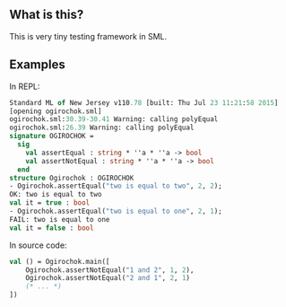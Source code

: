 ## What is this?

This is very tiny testing framework in SML.

## Examples

In REPL:

```sml
Standard ML of New Jersey v110.78 [built: Thu Jul 23 11:21:58 2015]
[opening ogirochok.sml]
ogirochok.sml:30.39-30.41 Warning: calling polyEqual
ogirochok.sml:26.39 Warning: calling polyEqual
signature OGIROCHOK =
  sig
    val assertEqual : string * ''a * ''a -> bool
    val assertNotEqual : string * ''a * ''a -> bool
  end
structure Ogirochok : OGIROCHOK
- Ogirochok.assertEqual("two is equal to two", 2, 2);
OK: two is equal to two
val it = true : bool
- Ogirochok.assertEqual("two is equal to one", 2, 1);
FAIL: two is equal to one
val it = false : bool
```

In source code:

```sml
val () = Ogirochok.main([
    Ogirochok.assertNotEqual("1 and 2", 1, 2),
    Ogirochok.assertNotEqual("2 and 1", 2, 1)
    (* ... *)
])
```
